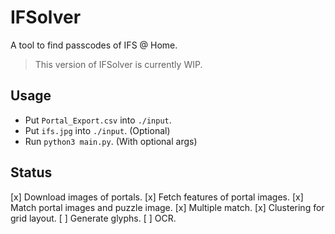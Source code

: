 # IFSolver

A tool to find passcodes of IFS @ Home.

> This version of IFSolver is currently WIP.

## Usage

- Put `Portal_Export.csv` into `./input`.
- Put `ifs.jpg` into `./input`. (Optional)
- Run `python3 main.py`. (With optional args)

## Status

[x] Download images of portals.
[x] Fetch features of portal images.
[x] Match portal images and puzzle image.
[x] Multiple match.
[x] Clustering for grid layout.
[ ] Generate glyphs.
[ ] OCR.

